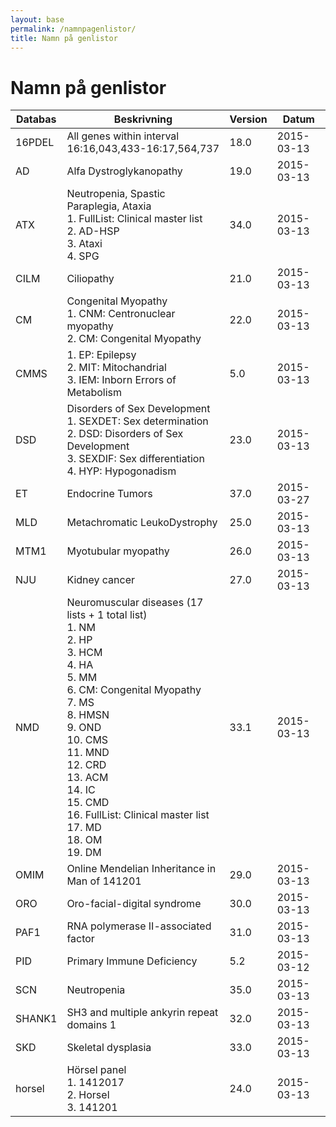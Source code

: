 ```yaml
---
layout: base
permalink: /namnpagenlistor/
title: Namn på genlistor
---
```


# Namn på genlistor

|Databas|Beskrivning|Version|Datum|
|---|---|---|---|
|16PDEL|All genes within interval 16:16,043,433-16:17,564,737|18.0|2015-03-13|
|AD|Alfa Dystroglykanopathy|19.0|2015-03-13|
|ATX|Neutropenia, Spastic Paraplegia, Ataxia<br />1. FullList: Clinical master list<br />2. AD-HSP<br />3. Ataxi<br />4. SPG<br />|34.0|2015-03-13|
|CILM|Ciliopathy|21.0|2015-03-13|
|CM|Congenital Myopathy<br />1. CNM: Centronuclear myopathy<br />2. CM: Congenital Myopathy<br />|22.0|2015-03-13|
|CMMS|1. EP: Epilepsy<br />2. MIT: Mitochandrial<br />3. IEM: Inborn Errors of Metabolism<br />|5.0|2015-03-13|
|DSD|Disorders of Sex Development<br />1. SEXDET: Sex determination<br />2. DSD: Disorders of Sex Development<br />3. SEXDIF: Sex differentiation<br />4. HYP: Hypogonadism<br />|23.0|2015-03-13|
|ET|Endocrine Tumors|37.0|2015-03-27|
|MLD|Metachromatic LeukoDystrophy|25.0|2015-03-13|
|MTM1|Myotubular myopathy|26.0|2015-03-13|
|NJU|Kidney cancer|27.0|2015-03-13|
|NMD|Neuromuscular diseases (17 lists + 1 total list)<br />1. NM<br />2. HP<br />3. HCM<br />4. HA<br />5. MM<br />6. CM: Congenital Myopathy<br />7. MS<br />8. HMSN<br />9. OND<br />10. CMS<br />11. MND<br />12. CRD<br />13. ACM<br />14. IC<br />15. CMD<br />16. FullList: Clinical master list<br />17. MD<br />18. OM<br />19. DM<br />|33.1|2015-03-13|
|OMIM|Online Mendelian Inheritance in Man of 141201|29.0|2015-03-13|
|ORO|Oro-facial-digital syndrome|30.0|2015-03-13|
|PAF1|RNA polymerase II-associated factor|31.0|2015-03-13|
|PID|Primary Immune Deficiency|5.2|2015-03-12|
|SCN|Neutropenia|35.0|2015-03-13|
|SHANK1|SH3 and multiple ankyrin repeat domains 1|32.0|2015-03-13|
|SKD|Skeletal dysplasia|33.0|2015-03-13|
|horsel|Hörsel panel<br />1. 1412017<br />2. Horsel<br />3. 141201<br />|24.0|2015-03-13|
